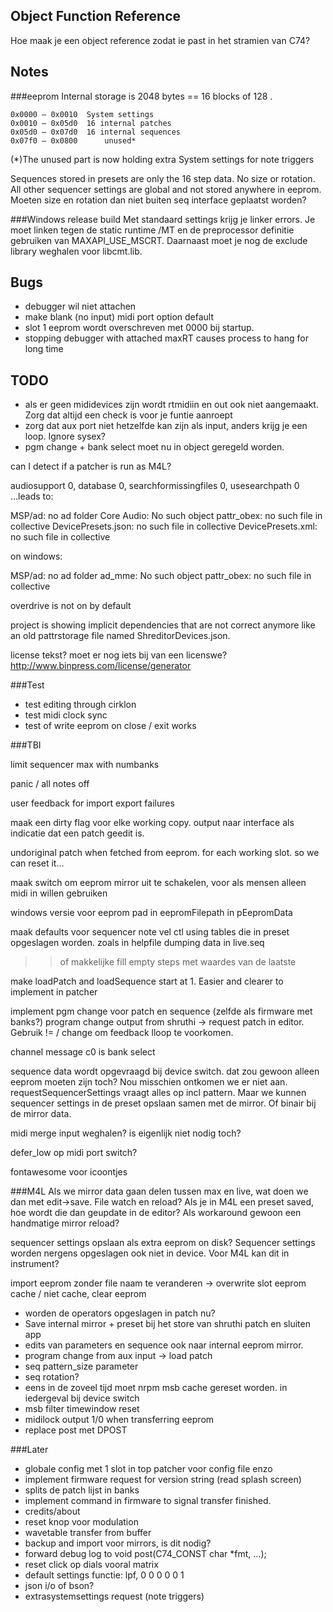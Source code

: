 Object Function Reference
------------------------
Hoe maak je een object reference zodat ie past in het stramien van C74?



Notes
-----------------------
###eeprom
Internal storage is 2048 bytes == 16 blocks of 128 .    

	0x0000 – 0x0010	 System settings   
	0x0010 – 0x05d0	 16 internal patches  
	0x05d0 – 0x07d0	 16 internal sequences  
	0x07f0 – 0x0800	 	 unused*  

(*)The unused part is now holding extra System settings for note triggers


Sequences stored in presets are only the 16 step data. No size or rotation. All other sequencer settings are global and not stored anywhere in eeprom. Moeten size en rotation dan niet buiten seq interface geplaatst worden?


###Windows release build
Met standaard settings krijg je linker errors. Je moet linken tegen de static runtime /MT en de preprocessor definitie gebruiken van MAXAPI_USE_MSCRT. Daarnaast moet je nog de exclude library weghalen voor libcmt.lib.


Bugs
------------------
* debugger wil niet attachen
* make blank (no input) midi port option default
* slot 1 eeprom wordt overschreven met 0000 bij startup.
* stopping debugger with attached maxRT causes process to hang for long time

TODO
--------------------------
* als er geen mididevices zijn wordt rtmidiin en out ook niet aangemaakt. Zorg dat altijd een check is voor je funtie aanroept
* zorg dat aux port niet hetzelfde kan zijn als input, anders krijg je een loop. Ignore sysex?
* pgm change + bank select moet nu in object geregeld worden.

can I detect if a patcher is run as M4L?

audiosupport 0, database 0, searchformissingfiles 0, usesearchpath 0
...leads to:

MSP/ad: no ad folder
Core Audio: No such object
pattr_obex: no such file in collective
DevicePresets.json: no such file in collective
DevicePresets.xml: no such file in collective

on windows:

MSP/ad: no ad folder
ad_mme: No such object
pattr_obex: no such file in collective





overdrive is not on by default

project is showing implicit dependencies that are not correct anymore like an old pattrstorage file named ShreditorDevices.json. 


license tekst? moet er nog iets bij van een licenswe?
http://www.binpress.com/license/generator

###Test
* test editing through cirklon
* test midi clock sync
* test of write eeprom on close / exit works

###TBI

limit sequencer max with numbanks

panic / all notes off

user feedback for import export failures

maak een dirty flag voor elke working copy. output naar interface als indicatie dat een patch geedit is.

undoriginal patch when fetched from eeprom. for each working slot. so we can reset it...

maak switch om eeprom mirror uit te schakelen, voor als mensen alleen midi in willen gebruiken 

windows versie voor eeprom pad in eepromFilepath in pEepromData

maak defaults voor sequencer note vel ctl using tables die in preset opgeslagen worden. zoals in helpfile dumping data in live.seq
>> of makkelijke fill empty steps met waardes van de laatste

make loadPatch and loadSequence start at 1. Easier and clearer to implement in patcher

implement pgm change voor patch en sequence (zelfde als firmware met banks?)
program change output from shruthi -> request patch in editor. Gebruik != / change om feedback lloop te voorkomen.

channel message c0 is bank select

sequence data wordt opgevraagd bij device switch. dat zou gewoon alleen eeprom moeten zijn toch? Nou misschien ontkomen we er niet aan. requestSequencerSettings vraagt alles op incl pattern. Maar we kunnen sequencer settings in de preset opslaan samen met de mirror. Of binair bij de mirror data.

midi merge input weghalen? is eigenlijk niet nodig toch?

defer_low op midi port switch?

fontawesome voor icoontjes

###M4L
Als we mirror data gaan delen tussen max en live, wat doen we dan met edit->save. File watch en reload? Als je in M4L een preset saved, hoe wordt die dan geupdate in de editor? Als workaround gewoon een handmatige mirror reload?

sequencer settings opslaan als extra eeprom on disk? Sequencer settings worden nergens opgeslagen ook niet in device. Voor M4L kan dit in instrument?

import eeprom zonder file naam te veranderen -> overwrite slot eeprom
cache / niet cache, clear eeprom 

* worden de operators opgeslagen in patch nu?
* Save internal mirror + preset bij het store van shruthi patch en sluiten app
* edits van parameters en sequence ook naar internal eeprom mirror. 
* program change from aux input  -> load patch
* seq pattern_size parameter
* seq rotation?
* eens in de zoveel tijd moet nrpm msb cache gereset worden. in iedergeval bij device switch
* msb filter timewindow reset
* midilock output 1/0 when transferring eeprom
* replace post met DPOST

###Later
* globale config met 1 slot in top patcher voor config file enzo
* implement firmware request for version string (read splash screen)
* splits de patch lijst in banks
* implement command in firmware to signal transfer finished.
* credits/about
* reset knop voor modulation
* wavetable transfer from buffer
* backup and import voor mirrors, is dit nodig?
* forward debug log to void post(C74_CONST char *fmt, ...);
* reset click op dials vooral matrix 
* default settings functie: lpf, 0 0 0 0 0 1
* json i/o of bson?
* extrasystemsettings request (note triggers)